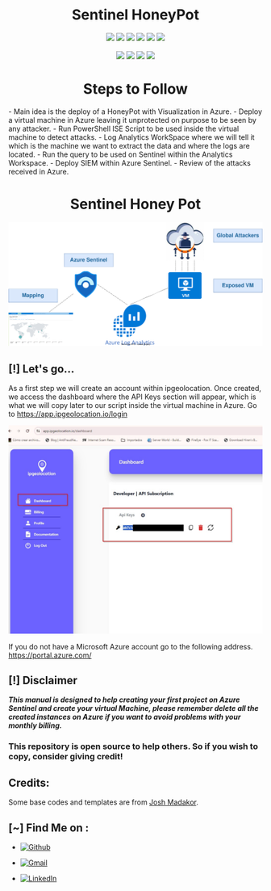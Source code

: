 <h1 align="center">Sentinel HoneyPot</h1>

<p align="center">
  <img src="https://img.shields.io/badge/Version-1.0-green?style=for-the-badge">
  <img src="https://img.shields.io/github/stars/Drakk90/pyphisher?style=for-the-badge&color=orange">
  <img src="https://img.shields.io/github/forks/Drakk90/pyphisher?color=cyan&style=for-the-badge&color=purple">
  <img src="https://img.shields.io/github/watchers/Drakk90/pyphisher?color=cyan&style=for-the-badge&color=purple">
  <img src="https://img.shields.io/github/issues/Drakk90/pyphisher?color=red&style=for-the-badge">
  <img src="https://img.shields.io/github/license/Drakk90/pyphisher?style=for-the-badge&color=blue">
<br>
<br>
  <img src="https://img.shields.io/badge/Author-Drakk90-purple?style=flat-square">
  <img src="https://img.shields.io/badge/Open%20Source-Yes-cyan?style=flat-square">
  <img src="https://img.shields.io/badge/Made%20in-Guatemala-green?colorA=%23ff0000&colorB=%23017e40&style=flat-square">
  <img src="https://img.shields.io/badge/Written%20in-PowerShell-blue?style=flat-square">
</p>


<h1 align="center">Steps to Follow</h1>
 - Main idea is the deploy of a HoneyPot with Visualization in Azure. 
 - Deploy a virtual machine in Azure leaving it unprotected on purpose to be seen by any attacker.
 - Run PowerShell ISE Script to be used inside the virtual machine to detect attacks.
 - Log Analytics WorkSpace where we will tell it which is the machine we want to extract the data and where the logs are located.
 - Run the query to be used on Sentinel within the Analytics Workspace.
 - Deploy SIEM within Azure Sentinel.
 - Review of the attacks received in Azure.


<h1 align="center">Sentinel Honey Pot</h1>

![Sentinel](https://raw.githubusercontent.com/Drakk90/SENTINEL_HONEYPOT/main/images/Sentinel.svg)


## [!] Let's go...
As a first step we will create an account within ipgeolocation. Once created, we access the dashboard where the API Keys section will appear, which is what we will copy later to our script inside the virtual machine in Azure.
Go to https://app.ipgeolocation.io/login

![IPGEOLOCATION](https://raw.githubusercontent.com/Drakk90/SENTINEL_HONEYPOT/main/images/image01.jpg)

If you do not have a Microsoft Azure account go to the following address. https://portal.azure.com/


## [!] Disclaimer
***This manual is designed to help creating your first project on Azure Sentinel and create your virtual Machine, please remember delete all the created instances on Azure if you want to avoid problems with your monthly billing.***

### This repository is open source to help others. So if you wish to copy, consider giving credit!

## Credits:
Some base codes and templates are from [Josh Madakor](https://github.com/joshmadakor1).

## [~] Find Me on :

- [![Github](https://img.shields.io/badge/Github-Drakk90-purple?style=for-the-badge&logo=github)](https://github.com/Drakk90)

- [![Gmail](https://img.shields.io/badge/Gmail-Drakk90-green?style=for-the-badge&logo=gmail)](mailto:erecinos@gmail.com)

- [![LinkedIn](https://img.shields.io/badge/LinkedIn-Drakk90-blue?style=for-the-badge&logo=linkedin)](https://www.linkedin.com/in/eduardo-recinos)
